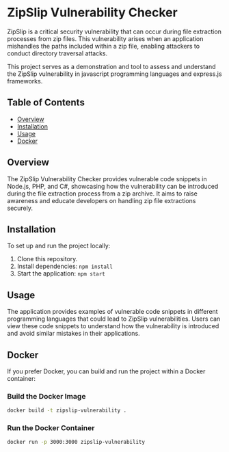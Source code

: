 # ZipSlip Vulnerability Checker


ZipSlip is a critical security vulnerability that can occur during file extraction processes from zip files. This vulnerability arises when an application mishandles the paths included within a zip file, enabling attackers to conduct directory traversal attacks.

This project serves as a demonstration and tool to assess and understand the ZipSlip vulnerability in javascript programming languages and express.js frameworks.

## Table of Contents

- [Overview](#overview)
- [Installation](#installation)
- [Usage](#usage)
- [Docker](#docker)

## Overview

The ZipSlip Vulnerability Checker provides vulnerable code snippets in Node.js, PHP, and C#, showcasing how the vulnerability can be introduced during the file extraction process from a zip archive. It aims to raise awareness and educate developers on handling zip file extractions securely.

## Installation

To set up and run the project locally:

1. Clone this repository.
2. Install dependencies: `npm install`
3. Start the application: `npm start`

## Usage

The application provides examples of vulnerable code snippets in different programming languages that could lead to ZipSlip vulnerabilities. Users can view these code snippets to understand how the vulnerability is introduced and avoid similar mistakes in their applications.

## Docker

If you prefer Docker, you can build and run the project within a Docker container:

### Build the Docker Image

```bash
docker build -t zipslip-vulnerability .
```

### Run the Docker Container
```bash
docker run -p 3000:3000 zipslip-vulnerability
```

